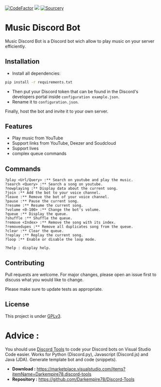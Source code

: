 [![CodeFactor](https://www.codefactor.io/repository/github/darkempire78/music-discord-bot/badge)](https://www.codefactor.io/repository/github/darkempire78/music-discord-bot) ![](https://img.shields.io/github/repo-size/Darkempire78/Music-Discord-Bot) [![Sourcery](https://img.shields.io/badge/Sourcery-enabled-brightgreen)](https://sourcery.ai)

# Music Discord Bot

Music Discord Bot is a Discord bot wich allow to play music on your server efficiently.

## Installation

* Install all dependencies:

```bash
pip install -r requirements.txt
```
* Then put your Discord token that can be found in the Discord's developers portal inside `configuration example.json`.
* Rename it to `configuration.json`.

Finally, host the bot and invite it to your own server.

## Features

* Play music from YouTube
* Support links from YouTube, Deezer and Soudcloud 
* Support lives
* complex queue commands

## Commands

```
?play <Url/Query> :** Search on youtube and play the music.
?search <Query> :** Search a song on youtube.
?nowplaying :** Display data about the current song.
?join :** Add the bot to your voice channel.
?leave :** Remove the bot of your voice channel.
?pause :** Pause the current song.
?resume :** Resume the current song.
?volume <0-100> :** Change the bot's volume.
?queue :** Display the queue.
?shuffle :** Shuffle the queue.
?remove <Index> :** Remove the song with its index.
?removedupes :** Remove all duplicates song from the queue.
?clear :** Clear the queue.
?replay :** Replay the current song.
?loop :** Enable or disable the loop mode.

?help : display help.
```

## Contributing

Pull requests are welcome. For major changes, please open an issue first to discuss what you would like to change.

Please make sure to update tests as appropriate.


## License

This project is under [GPLv3](https://github.com/Darkempire78/Raid-Protect-Discord-Bot/blob/master/LICENSE).


# Advice :

You should use [Discord Tools](https://marketplace.visualstudio.com/items?itemName=Darkempire78.discord-tools) to code your Discord bots on Visual Studio Code easier.
Works for Python (Discord.py), Javascript (Discord.js) and Java (JDA). Generate template bot and code (snippets).
- **Download :** https://marketplace.visualstudio.com/items?itemName=Darkempire78.discord-tools
- **Repository :** https://github.com/Darkempire78/Discord-Tools
